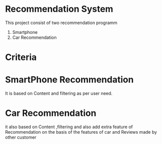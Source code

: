 # Recommendation System
This project consist of two recommendation programm
1. Smartphone 
2. Car Recommendation

# Criteria
# SmartPhone Recommendation
It is based on Content and filtering as per user need.

# Car Recommendation
it also based on Content ,filtering and also add extra feature of Recommendation on the basis of the features of car and Reviews made by other customer
